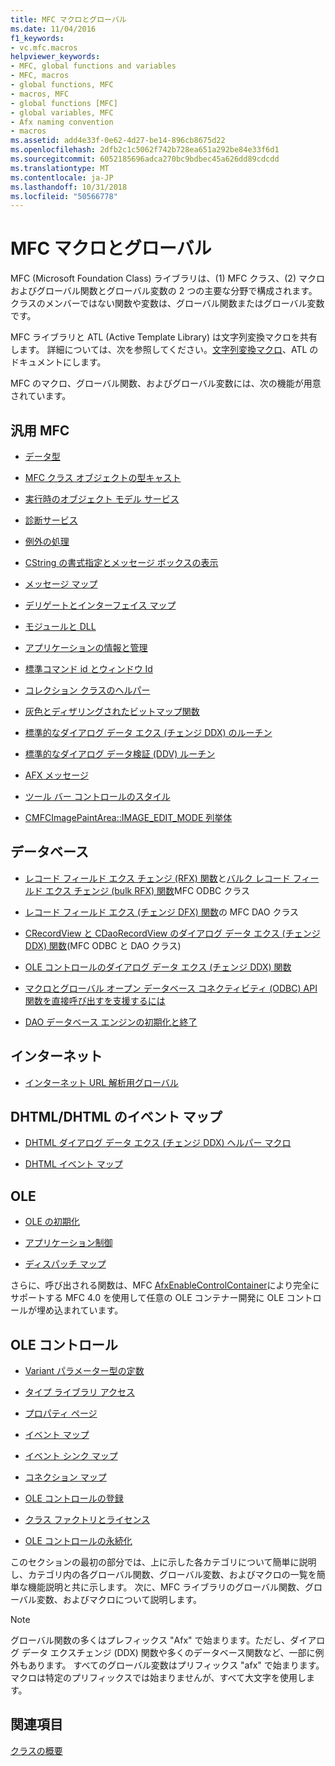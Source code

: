 ```yaml
---
title: MFC マクロとグローバル
ms.date: 11/04/2016
f1_keywords:
- vc.mfc.macros
helpviewer_keywords:
- MFC, global functions and variables
- MFC, macros
- global functions, MFC
- macros, MFC
- global functions [MFC]
- global variables, MFC
- Afx naming convention
- macros
ms.assetid: add4e33f-0e62-4d27-be14-896cb8675d22
ms.openlocfilehash: 2dfb2c1c5062f742b728ea651a292be84e33f6d1
ms.sourcegitcommit: 6052185696adca270bc9bdbec45a626dd89cdcdd
ms.translationtype: MT
ms.contentlocale: ja-JP
ms.lasthandoff: 10/31/2018
ms.locfileid: "50566778"
---
```

# <a name="mfc-macros-and-globals"></a>MFC マクロとグローバル

MFC (Microsoft Foundation Class) ライブラリは、(1) MFC クラス、(2) マクロおよびグローバル関数とグローバル変数の 2 つの主要な分野で構成されます。 クラスのメンバーではない関数や変数は、グローバル関数またはグローバル変数です。

MFC ライブラリと ATL (Active Template Library) は文字列変換マクロを共有します。 詳細については、次を参照してください。[文字列変換マクロ](../../atl/reference/string-conversion-macros.md)、ATL のドキュメントにします。

MFC のマクロ、グローバル関数、およびグローバル変数には、次の機能が用意されています。

## <a name="general-mfc"></a>汎用 MFC

- [データ型](data-types-mfc.md)

- [MFC クラス オブジェクトの型キャスト](type-casting-of-mfc-class-objects.md)

- [実行時のオブジェクト モデル サービス](run-time-object-model-services.md)

- [診断サービス](diagnostic-services.md)

- [例外の処理](exception-processing.md)

- [CString の書式指定とメッセージ ボックスの表示](cstring-formatting-and-message-box-display.md)

- [メッセージ マップ](message-map-macros-mfc.md)

- [デリゲートとインターフェイス マップ](delegate-and-interface-maps.md)

- [モジュールと DLL](extension-dll-macros.md)

- [アプリケーションの情報と管理](application-information-and-management.md)

- [標準コマンド id とウィンドウ Id](standard-command-and-window-ids.md)

- [コレクション クラスのヘルパー](collection-class-helpers.md)

- [灰色とディザリングされたビットマップ関数](gray-and-dithered-bitmap-functions.md)

- [標準的なダイアログ データ エクス (チェンジ DDX) のルーチン](standard-dialog-data-exchange-routines.md)

- [標準的なダイアログ データ検証 (DDV) ルーチン](standard-dialog-data-validation-routines.md)

- [AFX メッセージ](afx-messages.md)

- [ツール バー コントロールのスタイル](toolbar-control-styles.md)

- [CMFCImagePaintArea::IMAGE_EDIT_MODE 列挙体](cmfcimagepaintarea-image-edit-mode-enumeration.md)

## <a name="database"></a>データベース

- [レコード フィールド エクス チェンジ (RFX) 関数](record-field-exchange-functions.md)と[バルク レコード フィールド エクス チェンジ (bulk RFX) 関数](record-field-exchange-functions.md)MFC ODBC クラス

- [レコード フィールド エクス (チェンジ DFX) 関数](record-field-exchange-functions.md)の MFC DAO クラス

- [CRecordView と CDaoRecordView のダイアログ データ エクス (チェンジ DDX) 関数](dialog-data-exchange-functions-for-crecordview-and-cdaorecordview.md)(MFC ODBC と DAO クラス)

- [OLE コントロールのダイアログ データ エクス (チェンジ DDX) 関数](dialog-data-exchange-functions-for-ole-controls.md)

- [マクロとグローバル オープン データベース コネクティビティ (ODBC) API 関数を直接呼び出すを支援するには](database-macros-and-globals.md)

- [DAO データベース エンジンの初期化と終了](dao-database-engine-initialization-and-termination.md)

## <a name="internet"></a>インターネット

- [インターネット URL 解析用グローバル](internet-url-parsing-globals.md)

## <a name="dhtml--dhtml-event-maps"></a>DHTML/DHTML のイベント マップ

- [DHTML ダイアログ データ エクス (チェンジ DDX) ヘルパー マクロ](ddx-dhtml-helper-macros.md)

- [DHTML イベント マップ](dhtml-event-maps.md)

## <a name="ole"></a>OLE

- [OLE の初期化](ole-initialization.md)

- [アプリケーション制御](application-control.md)

- [ディスパッチ マップ](dispatch-maps.md)

さらに、呼び出される関数は、MFC [AfxEnableControlContainer](ole-initialization.md#afxenablecontrolcontainer)により完全にサポートする MFC 4.0 を使用して任意の OLE コンテナー開発に OLE コントロールが埋め込まれています。

## <a name="ole-controls"></a>OLE コントロール

- [Variant パラメーター型の定数](variant-parameter-type-constants.md)

- [タイプ ライブラリ アクセス](type-library-access.md)

- [プロパティ ページ](property-pages-mfc.md)

- [イベント マップ](event-maps.md)

- [イベント シンク マップ](event-sink-maps.md)

- [コネクション マップ](connection-maps.md)

- [OLE コントロールの登録](registering-ole-controls.md)

- [クラス ファクトリとライセンス](class-factories-and-licensing.md)

- [OLE コントロールの永続化](persistence-of-ole-controls.md)

このセクションの最初の部分では、上に示した各カテゴリについて簡単に説明し、カテゴリ内の各グローバル関数、グローバル変数、およびマクロの一覧を簡単な機能説明と共に示します。 次に、MFC ライブラリのグローバル関数、グローバル変数、およびマクロについて説明します。

> [!NOTE]
>  グローバル関数の多くはプレフィックス "Afx" で始まります。ただし、ダイアログ データ エクスチェンジ (DDX) 関数や多くのデータベース関数など、一部に例外もあります。 すべてのグローバル変数はプリフィックス "afx" で始まります。 マクロは特定のプリフィックスでは始まりませんが、すべて大文字を使用します。

## <a name="see-also"></a>関連項目

[クラスの概要](../../mfc/class-library-overview.md)

